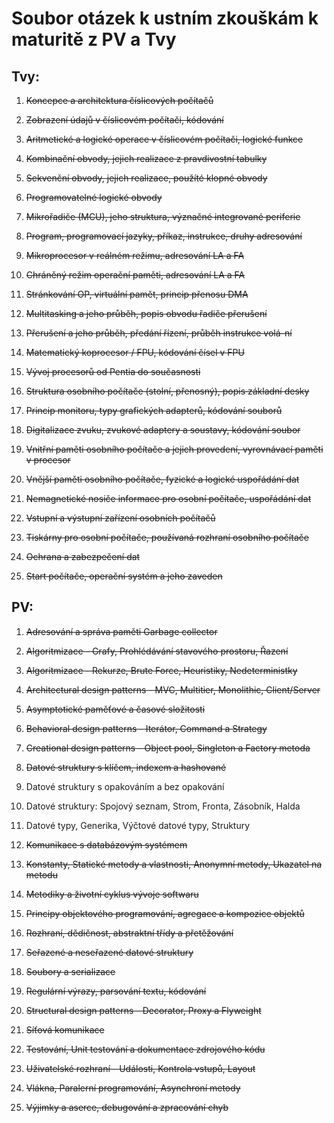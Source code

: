 # Soubor otázek k ustním zkouškám k maturitě z PV a Tvy

## Tvy:

1. ~~Koncepce a architektura číslicových počítačů~~

2. ~~Zobrazení údajů v číslicovém počítači, kódování~~

3. ~~Aritmetické a logické operace v číslicovém počítači, logické funkce~~

4. ~~Kombinační obvody, jejich realizace z pravdivostní tabulky~~

5. ~~Sekvenční obvody, jejich realizace, použíté klopné obvody~~

6. ~~Programovatelné logické obvody~~

7. ~~Mikrořadiče (MCU), jeho struktura, význačné integrované periferie~~

8. ~~Program, programovací jazyky, příkaz, instrukce, druhy adresování~~

9. ~~Mikroprocesor v reálném režimu, adresování LA a FA~~

10. ~~Chráněný režim operační paměti, adresování LA a FA~~

11. ~~Stránkování OP, virtuální pamět, princip přenosu DMA~~

12. ~~Multitasking a jeho průběh, popis obvodu řadiče přerušení~~

13. ~~Přerušení a jeho průběh, předání řízení, průběh instrukce volá-ní~~

14. ~~Matematický koprocesor / FPU, kódování čísel v FPU~~

15. ~~Vývoj procesorů od Pentia do současnosti~~

16. ~~Struktura osobního počítače (stolní, přenosný), popis základní desky~~

17. ~~Princip monitoru, typy grafických adapterů, kódování souborů~~

18. ~~Digitalizace zvuku, zvukové adaptery a soustavy, kódování soubor~~

19. ~~Vnitřní paměti osobního počítače a jejich provedení, vyrovnávací paměti v procesor~~

20. ~~Vnější paměti osobního počítače, fyzické a logické uspořádání dat~~

21. ~~Nemagnetické nosiče informace pro osobní počítače, uspořádání dat~~

22. ~~Vstupní a výstupní zařízení osobních počítačů~~

23. ~~Tiskárny pro osobní počítače, používaná rozhraní osobního počítače~~

24. ~~Ochrana a zabezpečení dat~~

25. ~~Start počítače, operační systém a jeho zaveden~~

## PV:

1. ~~Adresování a správa paměti Garbage collector~~

2. ~~Algoritmizace - Grafy, Prohlédávání stavového prostoru, Řazení~~

3. ~~Algoritmizace - Rekurze, Brute Force, Heuristiky, Nedeterministky~~

4. ~~Architectural design patterns - MVC, Multitier, Monolithic, Client/Server~~

5. ~~Asymptotické paměťové a časové složitosti~~

6. ~~Behavioral design patterns - Iterátor, Command a Strategy~~

7. ~~Creational design patterns - Object pool, Singleton a Factory metoda~~

8. ~~Datové struktury s klíčem, indexem a hashované~~

9. Datové struktury s opakováním a bez opakování

10. Datové struktury: Spojový seznam, Strom, Fronta, Zásobník, Halda

11. Datové typy, Generika, Výčtové datové typy, Struktury

12. ~~Komunikace s databázovým systémem~~

13. ~~Konstanty, Statické metody a vlastnosti, Anonymní metody, Ukazatel na metodu~~

14. ~~Metodiky a životní cyklus vývoje softwaru~~

15. ~~Principy objektového programování, agregace a kompozice objektů~~

16. ~~Rozhraní, dědičnost, abstraktní třídy a přetěžování~~

17. ~~Seřazené a neseřazené datové struktury~~

18. ~~Soubory a serializace~~

19. ~~Regulární výrazy, parsování textu, kódování~~

20. ~~Structural design patterns - Decorator, Proxy a Flyweight~~

21. ~~Síťová komunikace~~

22. ~~Testování, Unit testování a dokumentace zdrojového kódu~~

23. ~~Uživatelské rozhraní - Události, Kontrola vstupů, Layout~~

24. ~~Vlákna, Paralerní programování, Asynchroní metody~~

25. ~~Výjimky a aserce, debugování a zpracování chyb~~
